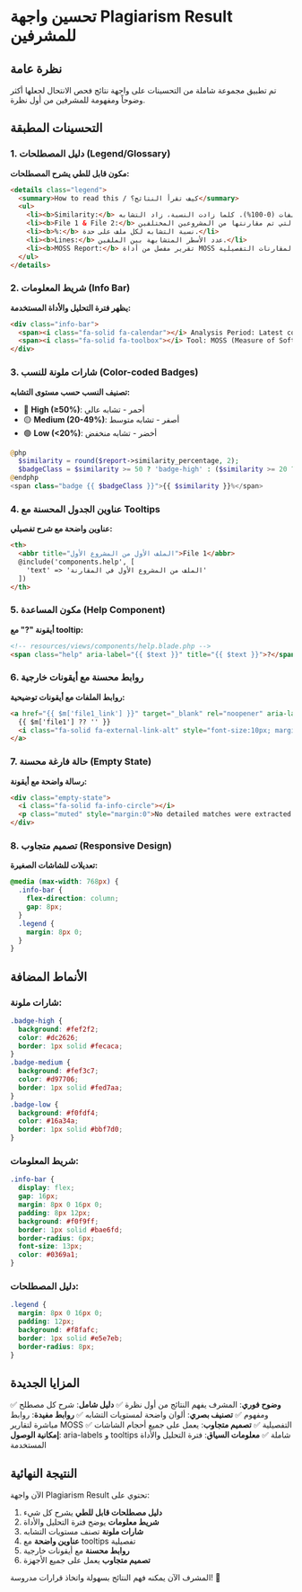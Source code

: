 # تحسين واجهة Plagiarism Result للمشرفين

## نظرة عامة

تم تطبيق مجموعة شاملة من التحسينات على واجهة نتائج فحص الانتحال لجعلها أكثر وضوحاً ومفهومة للمشرفين من أول نظرة.

## التحسينات المطبقة

### 1. دليل المصطلحات (Legend/Glossary)

**مكون قابل للطي يشرح المصطلحات:**

```html
<details class="legend">
  <summary>How to read this / كيف تقرأ النتائج؟</summary>
  <ul>
    <li><b>Similarity:</b> نسبة التشابه بين الملفات (0-100%). كلما زادت النسبة، زاد التشابه.</li>
    <li><b>File 1 & File 2:</b> الملفات التي تم مقارنتها من المشروعين المختلفين.</li>
    <li><b>%:</b> نسبة التشابه لكل ملف على حدة.</li>
    <li><b>Lines:</b> عدد الأسطر المتشابهة بين الملفين.</li>
    <li><b>MOSS Report:</b> تقرير مفصل من أداة MOSS يظهر المقارنات التفصيلية.</li>
  </ul>
</details>
```

### 2. شريط المعلومات (Info Bar)

**يظهر فترة التحليل والأداة المستخدمة:**

```html
<div class="info-bar">
  <span><i class="fa-solid fa-calendar"></i> Analysis Period: Latest comparison</span>
  <span><i class="fa-solid fa-toolbox"></i> Tool: MOSS (Measure of Software Similarity)</span>
</div>
```

### 3. شارات ملونة للنسب (Color-coded Badges)

**تصنيف النسب حسب مستوى التشابه:**

- 🔴 **High (≥50%)**: أحمر - تشابه عالي
- 🟡 **Medium (20-49%)**: أصفر - تشابه متوسط  
- 🟢 **Low (<20%)**: أخضر - تشابه منخفض

```php
@php
  $similarity = round($report->similarity_percentage, 2);
  $badgeClass = $similarity >= 50 ? 'badge-high' : ($similarity >= 20 ? 'badge-medium' : 'badge-low');
@endphp
<span class="badge {{ $badgeClass }}">{{ $similarity }}%</span>
```

### 4. عناوين الجدول المحسنة مع Tooltips

**عناوين واضحة مع شرح تفصيلي:**

```html
<th>
  <abbr title="الملف الأول من المشروع الأول">File 1</abbr>
  @include('components.help', [
    'text' => 'الملف من المشروع الأول في المقارنة'
  ])
</th>
```

### 5. مكون المساعدة (Help Component)

**أيقونة "?" مع tooltip:**

```html
<!-- resources/views/components/help.blade.php -->
<span class="help" aria-label="{{ $text }}" title="{{ $text }}">?</span>
```

### 6. روابط محسنة مع أيقونات خارجية

**روابط الملفات مع أيقونات توضيحية:**

```html
<a href="{{ $m['file1_link'] }}" target="_blank" rel="noopener" aria-label="Open File 1 in MOSS report">
  {{ $m['file1'] ?? '' }}
  <i class="fa-solid fa-external-link-alt" style="font-size:10px; margin-left:4px;"></i>
</a>
```

### 7. حالة فارغة محسنة (Empty State)

**رسالة واضحة مع أيقونة:**

```html
<div class="empty-state">
  <i class="fa-solid fa-info-circle"></i>
  <p class="muted" style="margin:0">No detailed matches were extracted. Try opening the full report above.</p>
</div>
```

### 8. تصميم متجاوب (Responsive Design)

**تعديلات للشاشات الصغيرة:**

```css
@media (max-width: 768px) {
  .info-bar {
    flex-direction: column;
    gap: 8px;
  }
  .legend {
    margin: 8px 0;
  }
}
```

## الأنماط المضافة

### شارات ملونة:
```css
.badge-high {
  background: #fef2f2;
  color: #dc2626;
  border: 1px solid #fecaca;
}
.badge-medium {
  background: #fef3c7;
  color: #d97706;
  border: 1px solid #fed7aa;
}
.badge-low {
  background: #f0fdf4;
  color: #16a34a;
  border: 1px solid #bbf7d0;
}
```

### شريط المعلومات:
```css
.info-bar {
  display: flex;
  gap: 16px;
  margin: 8px 0 16px 0;
  padding: 8px 12px;
  background: #f0f9ff;
  border: 1px solid #bae6fd;
  border-radius: 6px;
  font-size: 13px;
  color: #0369a1;
}
```

### دليل المصطلحات:
```css
.legend {
  margin: 8px 0 16px 0;
  padding: 12px;
  background: #f8fafc;
  border: 1px solid #e5e7eb;
  border-radius: 8px;
}
```

## المزايا الجديدة

✅ **وضوح فوري**: المشرف يفهم النتائج من أول نظرة
✅ **دليل شامل**: شرح كل مصطلح ومفهوم
✅ **تصنيف بصري**: ألوان واضحة لمستويات التشابه
✅ **روابط مفيدة**: روابط مباشرة لتقارير MOSS التفصيلية
✅ **تصميم متجاوب**: يعمل على جميع أحجام الشاشات
✅ **إمكانية الوصول**: aria-labels و tooltips شاملة
✅ **معلومات السياق**: فترة التحليل والأداة المستخدمة

## النتيجة النهائية

الآن واجهة Plagiarism Result تحتوي على:

1. **دليل مصطلحات قابل للطي** يشرح كل شيء
2. **شريط معلومات** يوضح فترة التحليل والأداة
3. **شارات ملونة** تصنف مستويات التشابه
4. **عناوين واضحة** مع tooltips تفصيلية
5. **روابط محسنة** مع أيقونات خارجية
6. **تصميم متجاوب** يعمل على جميع الأجهزة

المشرف الآن يمكنه فهم النتائج بسهولة واتخاذ قرارات مدروسة! 🎯
